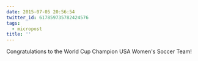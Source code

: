 ```yaml
---
date: 2015-07-05 20:56:54
twitter_id: 617859735782424576
tags:
  - micropost
title: ''
---
```


Congratulations to the World Cup Champion USA Women's Soccer Team!
